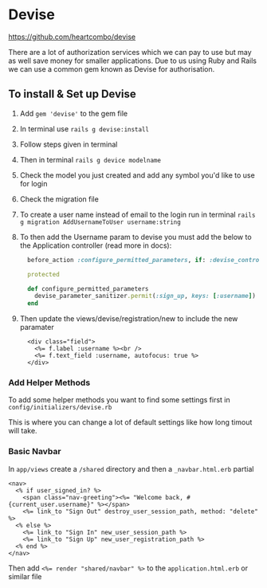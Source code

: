 # Devise

https://github.com/heartcombo/devise

There are a lot of authorization services which we can pay to use but may as well save money for smaller applications. Due to us using Ruby and Rails we can use a common gem known as Devise for authorisation.

## To install & Set up Devise 

1. Add `gem 'devise'` to the gem file

2. In terminal use `rails g devise:install`

3. Follow steps given in terminal

4. Then in terminal `rails g device modelname`

5. Check the model you just created and add any symbol you'd like to use for login

6. Check the migration file

7. To create a user name instead of email to the login run in terminal `rails g migration AddUsernameToUser username:string`

8. To then add the Username param to devise you must add the below to the Application controller (read more in docs):

   ```ruby
     before_action :configure_permitted_parameters, if: :devise_controller?
   
     protected
   
     def configure_permitted_parameters
       devise_parameter_sanitizer.permit(:sign_up, keys: [:username])
     end
   ```

9. Then update the views/devise/registration/new to include the new paramater

   ```erb
     <div class="field">
       <%= f.label :username %><br />
       <%= f.text_field :username, autofocus: true %>
     </div>
   ```



### Add Helper Methods

To add some helper methods you want to find some settings first in `config/initializers/devise.rb`

This is where you can change a lot of default settings like how long timout will take.



### Basic Navbar

In `app/views` create a `/shared` directory and then a `_navbar.html.erb` partial

```erb
<nav>
  <% if user_signed_in? %>
    <span class="nav-greeting"><%= "Welcome back, #{current_user.username}" %></span>
    <%= link_to "Sign Out" destroy_user_session_path, method: "delete" %>
  <% else %>
    <%= link_to "Sign In" new_user_session_path %>
    <%= link_to "Sign Up" new_user_registration_path %>
  <% end %>
</nav>
```

Then add `<%= render "shared/navbar" %>` to the `application.html.erb` or similar file